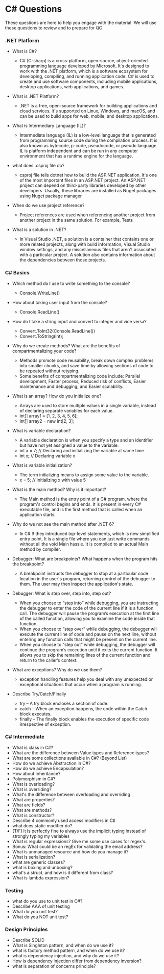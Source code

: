 # C# Questions
These questions are here to help you engage with the material. We will use these questions to review and to prepare for QC
### .NET Platform
- What is C#?
    - C# (C-sharp) is a cross-platform, open-source, object-oriented programming language developed by Microsoft. It's designed to work with the .NET platform, which is a software ecosystem for developing, compiling, and running application code. C# is used to create and use software components, including mobile applications, desktop applications, web applications, and games.

- What is .NET Platform?
    - .NET is a free, open-source framework for building applications and cloud services. It's supported on Linux, Windows, and macOS, and can be used to build apps for web, mobile, and desktop applications.

- What is Intermediary Language (IL)?
    - Intermediate language (IL) is a low-level language that is generated from programming source code during the compilation process. It is also known as bytecode, p-code, pseudocode, or pseudo language. IL is platform independent and can be run in any computer environment that has a runtime engine for the language. 

- what does .csproj file do?
    - csproj file tells dotnet how to build the ASP.NET application. It's one of the most important files in an ASP.NET project. An ASP.NET project can depend on third-party libraries developed by other developers. Usually, these libraries are installed as Nuget packages using Nuget package manager

- When do we use project reference?
    - Project references are used when referencing another project from another project in the same solution. For example, Tests

- What is a solution in .NET?
    - In Visual Studio .NET, a solution is a container that contains one or more related projects, along with build information, Visual Studio window settings, and any miscellaneous files that aren't associated with a particular project. A solution also contains information about the dependencies between those projects. 

### C# Basics
- Which method do I use to write something to the console?
    - Console.WriteLine()

- How about taking user input from the console?
    - Console.ReadLine()

- How do I take a string input and convert to integer and vice versa?
    - Convert.ToInt32(Console.ReadLine())
    - Convert.ToString(int);

- Why do we create methods? What are the benefits of compartmentalizing your code?
    - Methods promote code reusability, break down complex problems into smaller chunks, and save time by allowing sections of code to be repeated without retyping.
    - Some benefits of compartmentalizing code include: Parallel development, Faster process, Reduced risk of conflicts, Easier maintenance and debugging, and Easier scalability.

- What is an array? How do you initialize one?
    - Arrays are used to store multiple values in a single variable, instead of declaring separate variables for each value.
    - int[] array1 = [1, 2, 3, 4, 5, 6];
    - int[] array2 = new int[2, 3];

- What is variable declaration?
    - A variable declaration is when you specify a type and an identifier but have not yet assigned a value to the variable.
    - int a = 7; // Declaring and initializing the variable at same time
    - int x; // Declaring variable x

- What is variable initialization?
    - The term initializing means to assign some value to the variable.
    - x = 5; // initializing x with value 5

- What is the main method? Why is it important?
    - The Main method is the entry point of a C# program, where the program's control begins and ends. It is present in every C# executable file, and is the first method that is called when an application starts. 

- Why do we not see the main method after .NET 6?
    - In C# 9 they introduced top-level statements, which is new simplified entry point. It is a single file where you can just write commands without all the void Main hassle. It is compiled to an actual Main method by compiler.

- Debugger: What are breakpoints? What happens when the program hits the breakpoint?
    - A breakpoint instructs the debugger to stop at a particular code location in the user's program, returning control of the debugger to them. The user may then inspect the application's state.

- Debugger: What is step over, step into, step out?
    - When you choose to “step into” while debugging, you are instructing the debugger to enter the code of the current line if it is a function call. The debugger will pause the program’s execution at the first line of the called function, allowing you to examine the code inside that function.
    - When you choose to “step over” while debugging, the debugger will execute the current line of code and pause on the next line, without entering any function calls that might be present on the current line.
    - When you choose to “step out” while debugging, the debugger will continue the program’s execution until it exits the current function. It allows you to skip the remaining lines of the current function and return to the caller’s context.

- What are exceptions? Why do we use them?
    - exception handling features help you deal with any unexpected or exceptional situations that occur when a program is running.

- Describe Try/Catch/Finally
    - try – A try block encloses a section of code.
    - catch – When an exception happens, the code within the Catch block executes.
    - finally – The finally block enables the execution of specific code irrespective of exception.

### C# Intermediate
- What is class in C#?
- What are the difference between Value types and Reference types?
- What are some collections available in C#? (Beyond List)
- How do we achieve Abstraction in C#?
- How do we achieve Encapsulation?
- How about Inheritance?
- Polymorphism in C#?
- What is overloading?
- What is overriding?
- What's the difference between overloading and overriding
- What are properties?
- What are fields?
- What are methods?
- What is constructor?
- Describe 4 commonly used access modifiers in C#
- what does static modifier do?
- (T/F) It is perfectly fine to always use the implicit typing instead of strongly typing my variables
- What is regular expressions? Give me some use cases for regex's.
- Bonus: What could be an regEx for validating the email address?
- What is unmanaged resource and how do you manage it?
- What is serialization?
- what are generic classes?
- what is boxing  and unboxing?
- what's a struct, and how is it different from class?
- What is lambda expression?
### Testing
- what do you use to unit test in C#?
- Describe AAA of unit testing
- What do you unit test?
- What do you NOT unit test?
### Design Principles
- Describe SOLID
- What is Singleton pattern, and when do we use it?
- what is factory method pattern, and when do we use it?
- what is dependency injection, and why do we use it?
- How is dependency injection differ from dependency inversion?
- what is separation of concerns principle?